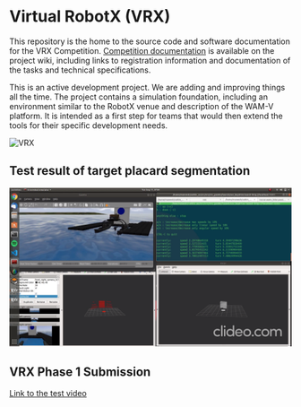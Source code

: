 # Virtual RobotX (VRX)

This repository is the home to the source code and software documentation for the VRX Competition.  [Competition documentation](https://bitbucket.org/osrf/vrx/wiki/documentation) is available on the project wiki, including links to registration information and documentation of the tasks and technical specifications.
  
This is an active development project.  We are adding and improving things all the time.  The project contains a simulation foundation, including an environment similar to the RobotX venue and description of the WAM-V platform.  It is intended as a first step for teams that would then extend the tools for their specific development needs.


![VRX](images/sand_island.png)

## Test result of target placard segmentation

![VRX](images/scren.png)

## VRX Phase 1 Submission
[Link to the test video](https://drive.google.com/open?id=1HaKgVgKi1E_mPw1qXY4EJwMicGdt8ACC)
